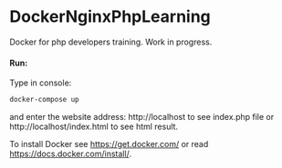 # DockerNginxPhpLearning
Docker for php developers training.
Work in progress.

#### Run:
Type in console:
```sh
docker-compose up
```
and enter the website address: http://localhost to see index.php file or http://localhost/index.html to see html result.

To install Docker see https://get.docker.com/ or read https://docs.docker.com/install/.
